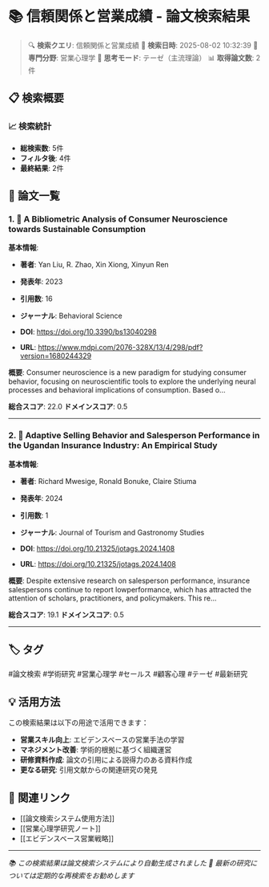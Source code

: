# 📚 信頼関係と営業成績 - 論文検索結果

> 🔍 **検索クエリ**: 信頼関係と営業成績
> 📅 **検索日時**: 2025-08-02 10:32:39
> 🎯 **専門分野**: 営業心理学
> 🧠 **思考モード**: テーゼ（主流理論）
> 📊 **取得論文数**: 2件

## 📋 検索概要

### 📈 検索統計
- **総検索数**: 5件
- **フィルタ後**: 4件
- **最終結果**: 2件

## 📄 論文一覧

### 1. 📄 A Bibliometric Analysis of Consumer Neuroscience towards Sustainable Consumption

**基本情報**:
- **著者**: Yan Liu, R. Zhao, Xin Xiong, Xinyun Ren
- **発表年**: 2023
- **引用数**: 16
- **ジャーナル**: Behavioral Science

- **DOI**: https://doi.org/10.3390/bs13040298
- **URL**: https://www.mdpi.com/2076-328X/13/4/298/pdf?version=1680244329

**概要**: Consumer neuroscience is a new paradigm for studying consumer behavior, focusing on neuroscientific tools to explore the underlying neural processes and behavioral implications of consumption. Based o...

**総合スコア**: 22.0
**ドメインスコア**: 0.5

---

### 2. 📄 Adaptive Selling Behavior and Salesperson Performance in the Ugandan Insurance Industry: An Empirical Study

**基本情報**:
- **著者**: Richard Mwesi̇ge, Ronald Bonuke, Claire Stiuma
- **発表年**: 2024
- **引用数**: 1
- **ジャーナル**: Journal of Tourism and Gastronomy Studies

- **DOI**: https://doi.org/10.21325/jotags.2024.1408
- **URL**: https://doi.org/10.21325/jotags.2024.1408

**概要**: Despite extensive research on salesperson performance, insurance salespersons continue to report lowperformance, which has attracted the attention of scholars, practitioners, and policymakers. This re...

**総合スコア**: 19.1
**ドメインスコア**: 0.5

---


## 🏷️ タグ

#論文検索 #学術研究 #営業心理学 #セールス #顧客心理 #テーゼ #最新研究

## 💡 活用方法

この検索結果は以下の用途で活用できます：

- **営業スキル向上**: エビデンスベースの営業手法の学習
- **マネジメント改善**: 学術的根拠に基づく組織運営
- **研修資料作成**: 論文の引用による説得力のある資料作成
- **更なる研究**: 引用文献からの関連研究の発見

## 🔗 関連リンク

- [[論文検索システム使用方法]]
- [[営業心理学研究ノート]]
- [[エビデンスベース営業戦略]]

---

*📚 この検索結果は論文検索システムにより自動生成されました*
*🔄 最新の研究については定期的な再検索をお勧めします*
